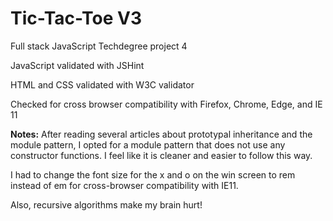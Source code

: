 # Tic-Tac-Toe V3
Full stack JavaScript Techdegree project 4

JavaScript validated with JSHint

HTML and CSS validated with W3C validator

Checked for cross browser compatibility with Firefox, Chrome, Edge, and IE 11

**Notes:** 
After reading several articles about prototypal inheritance and the module pattern, I opted for a module pattern that does not use any constructor functions.  I feel like it is cleaner and easier to follow this way.

I had to change the font size for the x and o on the win screen to rem instead of em for cross-browser compatibility with IE11.

Also, recursive algorithms make my brain hurt!